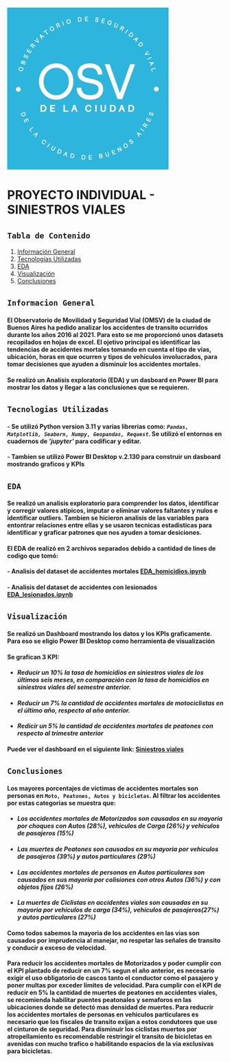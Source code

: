 ![Logo](_src/assets/logo_OMSV.jpg)

 # **PROYECTO INDIVIDUAL - SINIESTROS VIALES**

 ##  `Tabla de Contenido`
1. [Información General](#Información-General)
2. [Tecnologías Utilizadas](#tecnologías-Utilizadas)
3. [EDA](#eda)
4. [Visualización](#visualización)
5. [Conclusiones](#conclusiones)

## `Informacion General`

#### El Observatorio de Movilidad y Seguridad Vial (OMSV) de la ciudad de Buenos Aires ha pedido analizar los accidentes de transito ocurridos durante los años 2016 al 2021. Para esto se me proporcionó unos datasets recopilados en hojas de excel. El ojetivo principal es identificar las tendencias de accidentes mortales tomando en cuenta el tipo de vías, ubicación, horas en que ocurren y tipos de vehiculos involucrados, para tomar decisiones que ayuden a disminuir los accidentes mortales. 

#### Se realizó un Analisis exploratorio (EDA) y un dasboard en Power BI para mostrar los datos y llegar a las conclusiones que se requieren.

## `Tecnologias Utilizadas`

#### - Se utilizó Python version 3.11 y varias librerias como: *`Pandas, Matplotlib, Seaborn, Numpy, Geopandas, Request`*. Se utilizó el entornos en cuadernos de *'jupyter'* para codificar y editar. 

#### - Tambien se utilizó Power BI Desktop v.2.130 para construir un dasboard mostrando graficos y KPIs


## `EDA`

#### Se realizó un analisis exploratorio para comprender los datos, identificar y corregir valores atipicos, imputar o eliminar valores faltantes y nulos e identificar outliers. Tambien se hicieron analisis de las variables para entontrar relaciones entre ellas y se usaron tecnicas estadisticas para identificar y graficar patrones que nos ayuden a tomar desiciones.

#### El EDA de realizó en 2 archivos separados debido a cantidad de lines de codigo que tomó:
#### - Analisis del dataset de accidentes mortales [EDA_homicidios.ipynb](EDA_homicidios.ipynb)
#### - Analisis del dataset de accidentes con lesionados [EDA_lesionados.ipynb](EDA_Lesionados.ipynb)


## `Visualización`

#### Se realizó un Dashboard mostrando los datos y los KPIs graficamente. Para eso se eligio Power BI Desktop como herramienta de visualización
#### Se grafican 3 KPI:
- #### *Reducir un 10% la tasa de homicidios en siniestros viales de los últimos seis meses, en comparación con la tasa de homicidios en siniestros viales del semestre anterior.*
- #### *Reducir un 7% la cantidad de accidentes mortales de motociclistas en el último año, respecto al año anterior.*
- #### *Redicir un 5% la cantidad de accidentes mortales de peatones con respecto al trimestre anterior*

#### Puede ver el dashboard en el siguiente link: [Siniestros viales](https://app.powerbi.com/view?r=eyJrIjoiYWM2Zjk3YjgtN2QxNC00NGE3LThmYzUtOWY3Y2MwYzM3YjllIiwidCI6IjlkNzhlNzFmLTc1ZWItNDFhOC1hNTJjLTA5NmYzZjJhN2Y0MiJ9)

## `Conclusiones`

#### Los mayores porcentajes de victimas de accidentes mortales son personas en `Moto, Peatones, Autos y bicicletas`. Al filtrar los accidentes por estas categorias se muestra que:
- #### *Los accidentes mortales de **Motorizados** son causados en su mayoria por choques con Autos (28%), vehiculos de Carga (26%) y vehiculos de pasajeros (15%)*
- #### *Las muertes de **Peatones** son causados en su mayoria por vehiculos de pasajeros (39%) y autos particulares (29%)*
- #### *Las accidentes mortales de personas en **Autos** particulares son causados en sus mayoria por colisiones con otros Autos (36%) y con objetos fijos (26%)*
- #### *La muertes de **Ciclistas** en accidentes viales son causadas en su mayoria por vehiculos de carga (34%), vehiculos de pasajeros(27%) y autos particulares (27%)*

#### Como todos sabemos la mayoria de los accidentes en las vias son causados por imprudencia al manejar, no respetar las señales de transito y conducir a exceso de velocidad. 

#### Para reducir los accidentes mortales de Motorizados y poder cumplir con el KPI plantado de reducir en un 7% segun el año anterior, es necesario exigir el uso obligatorio de cascos tanto el conductor como el pasajero y poner multas por exceder limites de velocidad. Para cumplir con el KPI de reducir en 5% la cantidad de muertes de peatones en accidentes viales, se recomienda habilitar puentes peatonales y semaforos en las ubicaciones donde se detectó mas densidad de muertes. Para reducrir los accidentes mortales de personas en vehiculos particulares es necesario que los fiscales de transito exijan a estos condutores que use el cinturon de seguridad. Para disminuir los ciclistas muertos por atropellamiento es recomendable restringir el transito de bicicletas en avenidas con mucho trafico o habilitando espacios de la via exclusivas para bicicletas.
